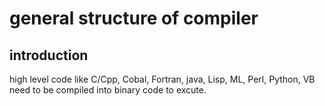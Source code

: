 # general structure of compiler
## introduction
  high level code like C/Cpp, Cobal, Fortran, java, Lisp, ML, Perl, Python, VB need to be compiled into binary code to excute.
